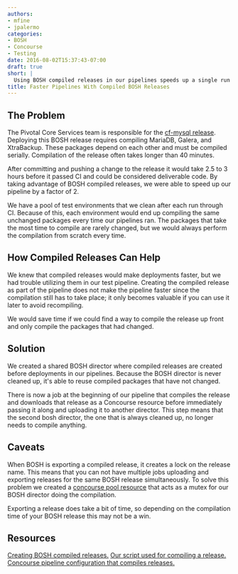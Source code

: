 ```yaml
---
authors:
- mfine
- jpalermo
categories:
- BOSH
- Concourse
- Testing
date: 2016-08-02T15:37:43-07:00
draft: true
short: |
  Using BOSH compiled releases in our pipelines speeds up a single run through CI by over a factor of 2.
title: Faster Pipelines With Compiled BOSH Releases
---
```


## The Problem

The Pivotal Core Services team is responsible for the [cf-mysql release](https://github.com/cloudfoundry/cf-mysql-release). Deploying this BOSH release requires compiling MariaDB, Galera, and XtraBackup. These packages depend on each other and must be compiled serially. Compilation of the release often takes longer than 40 minutes.

After committing and pushing a change to the release it would take 2.5 to 3 hours before it passed CI and could be considered deliverable code. By taking advantage of BOSH compiled releases, we were able to speed up our pipeline by a factor of 2.

We have a pool of test environments that we clean after each run through CI. Because of this, each environment would end up compiling the same unchanged packages every time our pipelines ran.
The packages that take the most time to compile are rarely changed, but we would always perform the compilation from scratch every time.

## How Compiled Releases Can Help

We knew that compiled releases would make deployments faster, but we had trouble utilizing them in our test pipeline.
Creating the compiled release as part of the pipeline does not make the pipeline faster since the compilation still has to take place;
it only becomes valuable if you can use it later to avoid recompiling.

We would save time if we could find a way to compile the release up front and only compile the packages that had changed.

## Solution

We created a shared BOSH director where compiled releases are created before deployments in our pipelines.
Because the BOSH director is never cleaned up, it's able to reuse compiled packages that have not changed.

There is now a job at the beginning of our pipeline that compiles the release and downloads that release as a Concourse resource
before immediately passing it along and uploading it to another director. This step means that the second bosh director,
the one that is always cleaned up, no longer needs to compile anything.

## Caveats

When BOSH is exporting a compiled release, it creates a lock on the release name.
This means that you can not have multiple jobs uploading and exporting releases for the same BOSH release simultaneously.
To solve this problem we created a [concourse pool resource](https://github.com/concourse/pool-resource) that acts as a mutex for our BOSH director doing the compilation.

Exporting a release does take a bit of time, so depending on the compilation time of your BOSH release this may not be a win.

## Resources

[Creating BOSH compiled releases.](https://bosh.io/docs/compiled-releases.html)
[Our script used for compiling a release.](https://github.com/cloudfoundry-incubator/cf-mysql-ci/blob/a12f8a25bd84413e4651350ea97491cf5fc84a1a/scripts/compile_release)
[Concourse pipeline configuration that compiles releases.](https://github.com/cloudfoundry-incubator/cf-mysql-ci/blob/dbc2ba48390c0250c8ce201974230f1ba5aa82ae/ci/pipelines/cf-mysql-acceptance.yml#L154)
